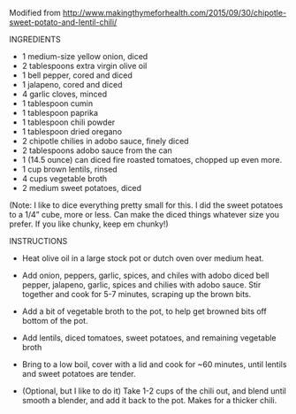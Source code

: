 Modified from http://www.makingthymeforhealth.com/2015/09/30/chipotle-sweet-potato-and-lentil-chili/

INGREDIENTS

* 1 medium-size yellow onion, diced
* 2 tablespoons extra virgin olive oil
* 1 bell pepper, cored and diced
* 1 jalapeno, cored and diced
* 4 garlic cloves, minced
* 1 tablespoon cumin
* 1 tablespoon paprika
* 1 tablespoon chili powder
* 1 tablespoon dried oregano
* 2 chipotle chilies in adobo sauce, finely diced
* 2 tablespoons adobo sauce from the can
* 1 (14.5 ounce) can diced fire roasted tomatoes, chopped up even more.
* 1 cup brown lentils, rinsed
* 4 cups vegetable broth
* 2 medium sweet potatoes, diced

(Note: I like to dice everything pretty small for this. I did the sweet potatoes to a 1/4” cube, more or less. Can make the diced things whatever size you prefer. If you like chunky, keep em chunky!)


INSTRUCTIONS

* Heat olive oil in a large stock pot or dutch oven over medium heat.

* Add onion, peppers, garlic, spices, and chiles with adobo diced bell pepper, jalapeno, garlic, spices and chilies with adobo sauce. Stir together and cook for 5-7 minutes, scraping up the brown bits.

* Add a bit of vegetable broth to the pot, to help get browned bits off bottom of the pot.
* Add lentils, diced tomatoes, sweet potatoes, and remaining vegetable broth
* Bring to a low boil, cover with a lid and cook for ~60 minutes, until lentils and sweet potatoes are tender.
* (Optional, but I like to do it) Take 1-2 cups of the chili out, and blend until smooth a blender, and add it back to the pot. Makes for a thicker chili.
